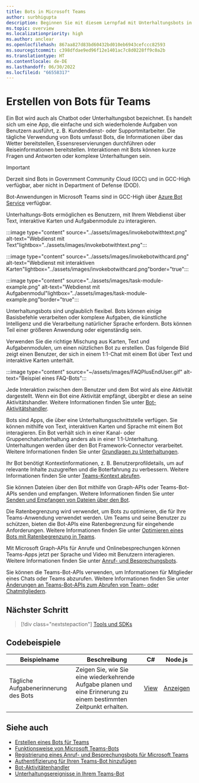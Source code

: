 ```yaml
---
title: Bots in Microsoft Teams
author: surbhigupta
description: Beginnen Sie mit diesem Lernpfad mit Unterhaltungsbots in Microsoft Teams und dessen Codebeispielen.
ms.topic: overview
ms.localizationpriority: high
ms.author: anclear
ms.openlocfilehash: 867aa827d83bd60432bd010eb6943cefccc82593
ms.sourcegitcommit: c398dfdae9ed96f12e1401ac7c8d0228ff9c0a2b
ms.translationtype: HT
ms.contentlocale: de-DE
ms.lasthandoff: 06/30/2022
ms.locfileid: "66558317"
---
```

# <a name="build-bots-for-teams"></a>Erstellen von Bots für Teams

Ein Bot wird auch als Chatbot oder Unterhaltungsbot bezeichnet. Es handelt sich um eine App, die einfache und sich wiederholende Aufgaben von Benutzern ausführt, z. B. Kundendienst- oder Supportmitarbeiter. Die tägliche Verwendung von Bots umfasst Bots, die Informationen über das Wetter bereitstellen, Essensreservierungen durchführen oder Reiseinformationen bereitstellen. Interaktionen mit Bots können kurze Fragen und Antworten oder komplexe Unterhaltungen sein.

> [!IMPORTANT]
> Derzeit sind Bots in Government Community Cloud (GCC) und in GCC-High verfügbar, aber nicht in Department of Defense (DOD).
>
> Bot-Anwendungen in Microsoft Teams sind in GCC-High über [Azure Bot Service](/azure/bot-service/channel-connect-teams) verfügbar.

Unterhaltungs-Bots ermöglichen es Benutzern, mit Ihrem Webdienst über Text, interaktive Karten und Aufgabenmodule zu interagieren.

:::image type="content" source="../assets/images/invokebotwithtext.png" alt-text="Webdienst mit Text"lightbox="../assets/images/invokebotwithtext.png":::

:::image type="content" source="../assets/images/invokebotwithcard.png" alt-text="Webdienst mit interaktiven Karten"lightbox="../assets/images/invokebotwithcard.png"border="true":::

:::image type="content" source="../assets/images/task-module-example.png" alt-text="Webdienst mit Aufgabenmodul"lightbox="../assets/images/task-module-example.png"border="true":::

Unterhaltungsbots sind unglaublich flexibel. Bots können einige Basisbefehle verarbeiten oder komplexe Aufgaben, die künstliche Intelligenz und die Verarbeitung natürlicher Sprache erfordern. Bots können Teil einer größeren Anwendung oder eigenständig sein.

Verwenden Sie die richtige Mischung aus Karten, Text und Aufgabenmodulen, um einen nützlichen Bot zu erstellen. Das folgende Bild zeigt einen Benutzer, der sich in einem 1:1-Chat mit einem Bot über Text und interaktive Karten unterhält.

:::image type="content" source="~/assets/images/FAQPlusEndUser.gif" alt-text="Beispiel eines FAQ-Bots":::

Jede Interaktion zwischen dem Benutzer und dem Bot wird als eine Aktivität dargestellt. Wenn ein Bot eine Aktivität empfängt, übergibt er diese an seine Aktivitätshandler. Weitere Informationen finden Sie unter [Bot-Aktivitätshandler](~/bots/bot-basics.md).

Bots sind Apps, die über eine Unterhaltungsschnittstelle verfügen. Sie können mithilfe von Text, interaktiven Karten und Sprache mit einem Bot interagieren. Ein Bot verhält sich in einer Kanal- oder Gruppenchatunterhaltung anders als in einer 1:1-Unterhaltung. Unterhaltungen werden über den Bot Framework-Connector verarbeitet. Weitere Informationen finden Sie unter [Grundlagen zu Unterhaltungen](~/bots/how-to/conversations/conversation-basics.md).

Ihr Bot benötigt Kontextinformationen, z. B. Benutzerprofildetails, um auf relevante Inhalte zuzugreifen und die Boterfahrung zu verbessern. Weitere Informationen finden Sie unter [Teams-Kontext abrufen](~/bots/how-to/get-teams-context.md).

Sie können Dateien über den Bot mithilfe von Graph-APIs oder Teams-Bot-APIs senden und empfangen. Weitere Informationen finden Sie unter [Senden und Empfangen von Dateien über den Bot](~/bots/how-to/bots-filesv4.md).

Die Ratenbegrenzung wird verwendet, um Bots zu optimieren, die für Ihre Teams-Anwendung verwendet werden. Um Teams und seine Benutzer zu schützen, bieten die Bot-APIs eine Ratenbegrenzung für eingehende Anforderungen. Weitere Informationen finden Sie unter [Optimieren eines Bots mit Ratenbegrenzung in Teams](~/bots/how-to/rate-limit.md).

Mit Microsoft Graph-APIs für Anrufe und Onlinebesprechungen können Teams-Apps jetzt per Sprache und Video mit Benutzern interagieren. Weitere Informationen finden Sie unter [Anruf- und Besprechungsbots](~/bots/calls-and-meetings/calls-meetings-bots-overview.md).

Sie können die Teams-Bot-APIs verwenden, um Informationen für Mitglieder eines Chats oder Teams abzurufen. Weitere Informationen finden Sie unter [Änderungen an Teams-Bot-APIs zum Abrufen von Team- oder Chatmitgliedern](~/resources/team-chat-member-api-changes.md).

<!--- TBD: For quick scanning, see if the above information can be itemized as a list.
--->

## <a name="next-step"></a>Nächster Schritt

> [!div class="nextstepaction"]
> [Tools und SDKs](~/bots/bot-features.md)

## <a name="code-samples"></a>Codebeispiele

|Beispielname | Beschreibung | C# | Node.js |
|----------------|-----------------|--------------|--------------|
| Tägliche Aufgabenerinnerung des Bots| Zeigen Sie, wie Sie eine wiederkehrende Aufgabe planen und eine Erinnerung zu einem bestimmten Zeitpunkt erhalten. | [View](https://github.com/OfficeDev/Microsoft-Teams-Samples/tree/main/samples/bot-daily-task-reminder/csharp) | [Anzeigen](https://github.com/OfficeDev/Microsoft-Teams-Samples/tree/main/samples/bot-daily-task-reminder/nodejs) |

## <a name="see-also"></a>Siehe auch

* [Erstellen eines Bots für Teams](../resources/bot-v3/bots-create.md)
* [Funktionsweise von Microsoft Teams-Bots](/azure/bot-service/bot-builder-basics-teams)
* [Registrierung eines Anruf- und Besprechungsbots für Microsoft Teams](~/bots/calls-and-meetings/registering-calling-bot.md)
* [Authentifizierung für Ihren Teams-Bot hinzufügen](~/bots/how-to/authentication/add-authentication.md)
* [Bot-Aktivitätenhandler](~/bots/bot-basics.md)
* [Unterhaltungsereignisse in Ihrem Teams-Bot](~/bots/how-to/conversations/subscribe-to-conversation-events.md)
